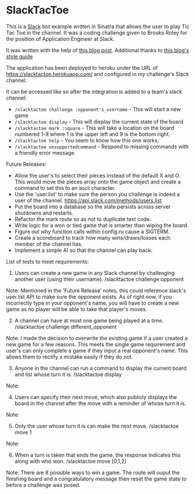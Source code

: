 # SlackTacToe

This is a [Slack](https://slack.com) bot example written in Sinatra that allows the user to play Tic Tac Toe in the channel. It was a coding challenge given to Brooks Roley for the position of Application Engineer at Slack.

It was written with the help of [this blog post](http://wearestac.com/blog/building-a-slack-slash-command-with-sinatra-finch-and-heroku). Additional thanks to [this blog's style guide](https://medium.com/slack-developer-blog/slash-commands-style-guide-4e91272aa43a#.lx5ecndad)

The application has been deployed to heroku under the URL of https://slacktactoe.herokuapp.com/ and configured in my challenge's Slack channel.

It can be accessed like so after the integration is added to a team's slack channel:

* `/slacktactoe challenge :opponent's_username` - This will start a new game
* `/slacktactoe display` - This will display the current state of the board
* `/slacktactoe mark :square` - This will take a location on the board numbered 1-9 where 1 is the upper left and 9 is the bottom right.
* `/slacktactoe help` - You seem to know how this one works.
* `/slacktactoe unsupportedcommand` - Respond to missing commands with a friendly error message



Future Releases:

- Allow the user's to select their pieces instead of the default X and O.
  This would move the pieces array onto the game object and create a command to set this to an ascii character.
- Use the 'user.list' to make sure the person you challenge is indeed a user of the channel.
  https://api.slack.com/methods/users.list
- Put the board into a database so the state persists across server shutdowns and restarts.
- Refactor the mark route so as not to duplicate text code.
- Write logic for a won or tied game that is smarter than wiping the board.
- Figure out why function calls within config.ru cause a SIGTERM.
- Create a scoreboard to track how many wins/draws/losses each member of the channel has.
- Implement a simple AI so that the channel can play back.


List of tests to meet requirements:
1. Users can create a new game in any Slack channel by challenging another user (using their username).
  /slacktactoe challenge opponent

Note: Mentioned in the 'Future Release' notes, this could reference slack's user.list API to make sure the opponent exists.
As of right now, if you incorrectly type in your opponent's name, you will have to create a new game as no player will be able to take that player's moves.

2. A channel can have at most one game being played at a time.
  /slacktactoe challenge different_opponent

Note: I made the decision to overwrite the existing game if a user created a new game for a few reasons.
This meets the single game requirement and user's can only complete a game if they input a real opponent's name. This allows them to rectify a mistake easily if they do not.

3. Anyone in the channel can run a command to display the current board and list whose turn it is.
  /slacktactoe display

Note:

4. Users can specify their next move, which also publicly displays the board in the channel after the move with a reminder of whose turn it is.

Note:

5. Only the user whose turn it is can make the next move.
  /slacktactoe move 1

Note:

6. When a turn is taken that ends the game, the response indicates this along with who won.
  /slacktactoe move [0,1,2]

Note: There are 8 possible ways to win a game. The route will ouput the finishing board and a congratulatory message then reset the game state to before a challenge was posed.